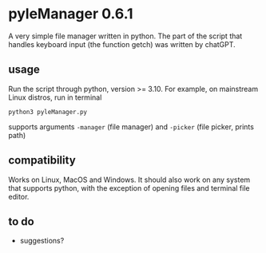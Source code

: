 # pyleManager 0.6.1

A very simple file manager written in python. The part of the script that handles keyboard input (the function getch) was written by chatGPT.

## usage

Run the script through python, version >= 3.10. For example, on mainstream Linux distros, run in terminal
```
python3 pyleManager.py
```
supports arguments `-manager` (file manager) and `-picker` (file picker, prints path)

## compatibility

Works on Linux, MacOS and Windows. It should also work on any system that supports python, with the exception of opening files and terminal file editor.

## to do

- suggestions?
